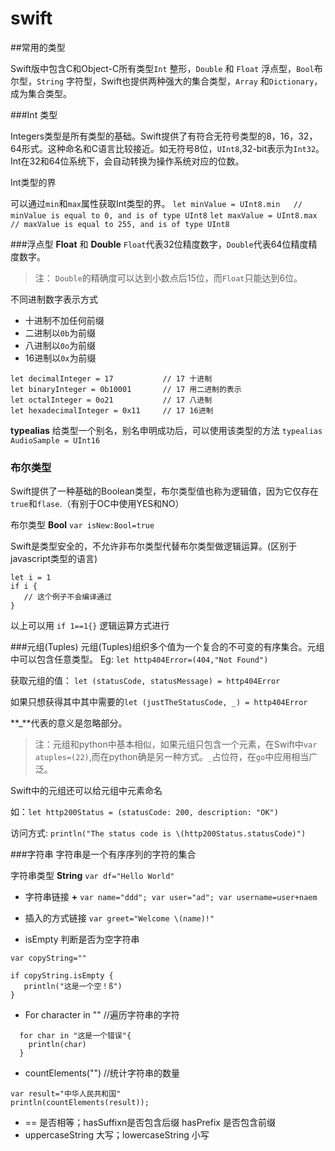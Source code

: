 swift
=====
##常用的类型   

  Swift版中包含C和Object-C所有类型`Int` 整形，`Double` 和 `Float` 浮点型，`Bool`布尔型，`String` 字符型，Swift也提供两种强大的集合类型，`Array` 和`Dictionary`，成为集合类型。

###Int 类型 
   
  Integers类型是所有类型的基础。Swift提供了有符合无符号类型的8，16，32，64形式。这种命名和C语言比较接近。如无符号8位，`UInt8`,32-bit表示为`Int32`。Int在32和64位系统下，会自动转换为操作系统对应的位数。
  
  Int类型的界
  
  可以通过`min`和`max`属性获取Int类型的界。
  `let minValue = UInt8.min   // minValue is equal to 0, and is of type UInt8` 
  `let maxValue = UInt8.max  // maxValue is equal to 255, and is of type UInt8`
  
###浮点型 
 **Float** 和 **Double**  `Float`代表32位精度数字，`Double`代表64位精度精度数字。 
 >注： `Double`的精确度可以达到小数点后15位，而`Float`只能达到6位。  
 
 不同进制数字表示方式  
 
 + 十进制不加任何前缀 
 + 二进制以`0b`为前缀 
 + 八进制以`0o`为前缀 
 + 16进制以`0x`为前缀 
 
 ``` 
let decimalInteger = 17           // 17 十进制
let binaryInteger = 0b10001       // 17 用二进制的表示
let octalInteger = 0o21           // 17 八进制
let hexadecimalInteger = 0x11     // 17 16进制 
 ```  
 **typealias** 给类型一个别名，别名申明成功后，可以使用该类型的方法 `typealias AudioSample = UInt16`

###  布尔类型 
Swift提供了一种基础的Boolean类型，布尔类型值也称为逻辑值，因为它仅存在`true`和`flase`.（有别于OC中使用YES和NO）

 布尔类型 **Bool**   `var isNew:Bool=true` 
 
 Swift是类型安全的，不允许非布尔类型代替布尔类型做逻辑运算。(区别于javascript类型的语言) 
 
 ``` 
let i = 1
if i {
    // 这个例子不会编译通过
}
 ```  
以上可以用 `if 1==1{}` 逻辑运算方式进行 

###元组(Tuples) 
元组(Tuples)组织多个值为一个复合的不可变的有序集合。元组中可以包含任意类型。
Eg: `let http404Error=(404,"Not Found")`  

获取元组的值：
`let (statusCode, statusMessage) = http404Error` 

如果只想获得其中其中需要的`let (justTheStatusCode, _) = http404Error`  

**_**代表的意义是忽略部分。 
>注：元组和python中基本相似，如果元组只包含一个元素，在Swift中`var atuples=(22)`,而在python确是另一种方式。`_`占位符，在`go`中应用相当广泛。  

Swift中的元组还可以给元组中元素命名

如：`let http200Status = (statusCode: 200, description: "OK") ` 

访问方式: 
`println("The status code is \(http200Status.statusCode)")`

###字符串
字符串是一个有序序列的字符的集合 

字符串类型 **String** `var df="Hello World"` 
   
+  字符串链接 **+**  ```var name="ddd"; var user="ad"; var username=user+naem```  

+ 插入的方式链接 `var greet="Welcome \(name)!"`  
+ isEmpty 判断是否为空字符串  
   
 ``` 
var copyString=""

if copyString.isEmpty {
    println("这是一个空！ß")
} 
```

+ For character in "" //遍历字符串的字符   
 
``` 
  for char in "这是一个错误"{
    println(char)
  } 

```
+ countElements("") //统计字符串的数量   

``` 
var result="中华人民共和国"
println(countElements(result)); 

``` 
+ == 是否相等；hasSuffixn是否包含后缀 hasPrefix 是否包含前缀  
+ uppercaseString 大写；lowercaseString 小写 
